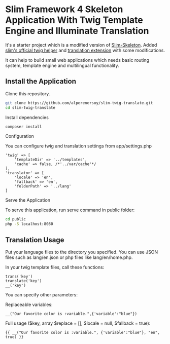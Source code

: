# Slim Framework 4 Skeleton Application With Twig Template Engine and Illuminate Translation

It's a starter project which is a modified version of [Slim-Skeleton](https://github.com/slimphp/Slim-Skeleton). Added [slim's official twig helper](https://github.com/slimphp/Twig-View) and [translation extension](https://github.com/dkesberg/slim-twig-translation-extension) with some modifications.

It can help to build small web applications which needs basic routing system, template engine and multilingual functionality.

## Install the Application

Clone this repository.

```bash
git clone https://github.com/alperenersoy/slim-twig-translate.git
cd slim-twig-translate
```

Install dependencies

```bash
composer install
```

Configuration

You can configure twig and translation settings from app/settings.php
```
'twig' => [
    'templateDir' => '../templates',
    'cache' => false, /*'../var/cache'*/
],
'translator' => [
    'locale' => 'en',
    'fallback' => 'en',
    'folderPath' => '../lang'
]
```

Serve the Application

To serve this application, run serve command in public folder:

```bash
cd public
php -S localhost:8080
```

## Translation Usage

Put your language files to the directory you specified. You can use JSON files such as lang/en.json or php files like lang/en/home.php.

In your twig template files, call these functions:

```
trans('key')
translate('key')
__('key')
```

You can specify other parameters:

Replaceable variables:
```
__("Our favorite color is :variable.",{'variable':"blue"})
```

Full usage ($key, array $replace = [], $locale = null, $fallback = true):
```
{{ __("Our favorite color is :variable.", {'variable':"blue"}, "en", true) }}
```